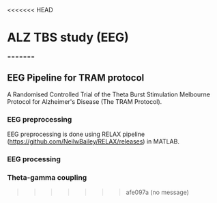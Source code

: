 <<<<<<< HEAD
# ALZ TBS study (EEG)
=======
## EEG Pipeline for TRAM protocol
A Randomised Controlled Trial of the Theta Burst Stimulation Melbourne Protocol for Alzheimer's Disease (The TRAM Protocol).

### EEG preprocessing
EEG preprocessing is done using RELAX pipeline (https://github.com/NeilwBailey/RELAX/releases) in MATLAB.

### EEG processing

### Theta-gamma coupling
>>>>>>> afe097a (no message)
